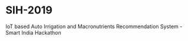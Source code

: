# SIH-2019
 IoT based Auto Irrigation and Macronutrients Recommendation System - Smart India Hackathon
